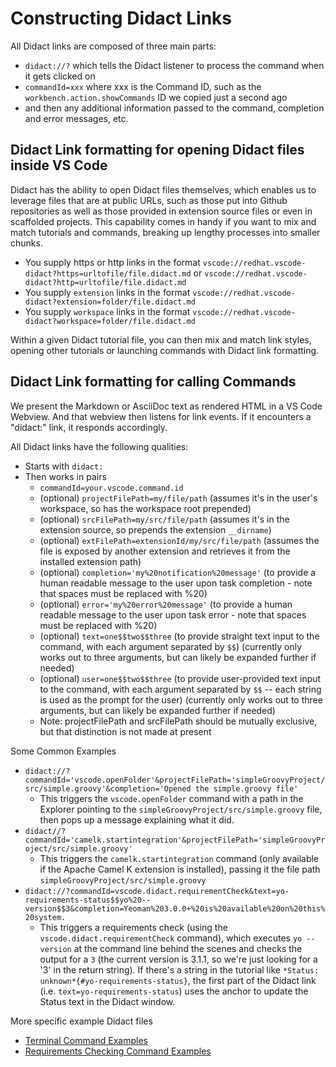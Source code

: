 # Constructing Didact Links

All Didact links are composed of three main parts:

* `didact://?` which tells the Didact listener to process the command when it gets clicked on
* `commandId=xxx` where xxx is the Command ID, such as the `workbench.action.showCommands` ID we copied just a second ago
* and then any additional information passed to the command, completion and error messages, etc.

## Didact Link formatting for opening Didact files inside VS Code

Didact has the ability to open Didact files themselves, which enables us to leverage files that are at public URLs, such as those put into Github repositories as well as those provided in extension source files or even in scaffolded projects. This capability comes in handy if you want to mix and match tutorials and commands, breaking up lengthy processes into smaller chunks.

* You supply https or http links in the format `vscode://redhat.vscode-didact?https=urltofile/file.didact.md` or `vscode://redhat.vscode-didact?http=urltofile/file.didact.md`
* You supply `extension` links in the format `vscode://redhat.vscode-didact?extension=folder/file.didact.md`
* You supply `workspace` links in the format `vscode://redhat.vscode-didact?workspace=folder/file.didact.md`

Within a given Didact tutorial file, you can then mix and match link styles, opening other tutorials or launching commands with Didact link formatting.

## Didact Link formatting for calling Commands

We present the Markdown or AsciiDoc text as rendered HTML in a VS Code Webview. And that webview then listens for link events. If it encounters a "didact:" link, it responds accordingly.

All Didact links have the following qualities:

* Starts with `didact:`
* Then works in pairs
  * `commandId=your.vscode.command.id`
  * (optional) `projectFilePath=my/file/path` (assumes it's in the user's workspace, so has the workspace root prepended)
  * (optional) `srcFilePath=my/src/file/path` (assumes it's in the extension source, so prepends the extension `__dirname`)
  * (optional) `extFilePath=extensionId/my/src/file/path` (assumes the file is exposed by another extension and retrieves it from the installed extension path)
  * (optional) `completion='my%20notification%20message'` (to provide a human readable message to the user upon task completion - note that spaces must be replaced with %20)
  * (optional) `error='my%20error%20message'` (to provide a human readable message to the user upon task error - note that spaces must be replaced with %20)
  * (optional) `text=one$$two$$three` (to provide straight text input to the command, with each argument separated by `$$`) (currently only works out to three arguments, but can likely be expanded further if needed)
  * (optional) `user=one$$two$$three` (to provide user-provided text input to the command, with each argument separated by `$$` -- each string is used as the prompt for the user) (currently only works out to three arguments, but can likely be expanded further if needed)
  * Note: projectFilePath and srcFilePath should be mutually exclusive, but that distinction is not made at present

Some Common Examples

* `didact://?commandId='vscode.openFolder'&projectFilePath='simpleGroovyProject/src/simple.groovy'&completion='Opened the simple.groovy file'`
  * This triggers the `vscode.openFolder` command with a path in the Explorer pointing to the `simpleGroovyProject/src/simple.groovy` file, then pops up a message explaining what it did. 
* `didact//?commandId='camelk.startintegration'&projectFilePath='simpleGroovyProject/src/simple.groovy'`
  * This triggers the `camelk.startintegration` command (only available if the Apache Camel K extension is installed), passing it the file path `simpleGroovyProject/src/simple.groovy`
* `didact://?commandId=vscode.didact.requirementCheck&text=yo-requirements-status$$yo%20--version$$3&completion=Yeoman%203.0.0+%20is%20available%20on%20this%20system.`
  * This triggers a requirements check (using the `vscode.didact.requirementCheck` command), which executes `yo --version` at the command line behind the scenes and checks the output for a `3` (the current version is 3.1.1, so we're just looking for a '3' in the return string). If there's a string in the tutorial like `*Status: unknown*{#yo-requirements-status}`, the first part of the Didact link (i.e. `text=yo-requirements-status`) uses the anchor to update the Status text in the Didact window. 

More specific example Didact files

* [Terminal Command Examples](https://github.com/redhat-developer/vscode-didact/blob/master/examples/terminal.example.didact.md)
* [Requirements Checking Command Examples](https://github.com/redhat-developer/vscode-didact/blob/master/examples/requirements.example.didact.md) 
